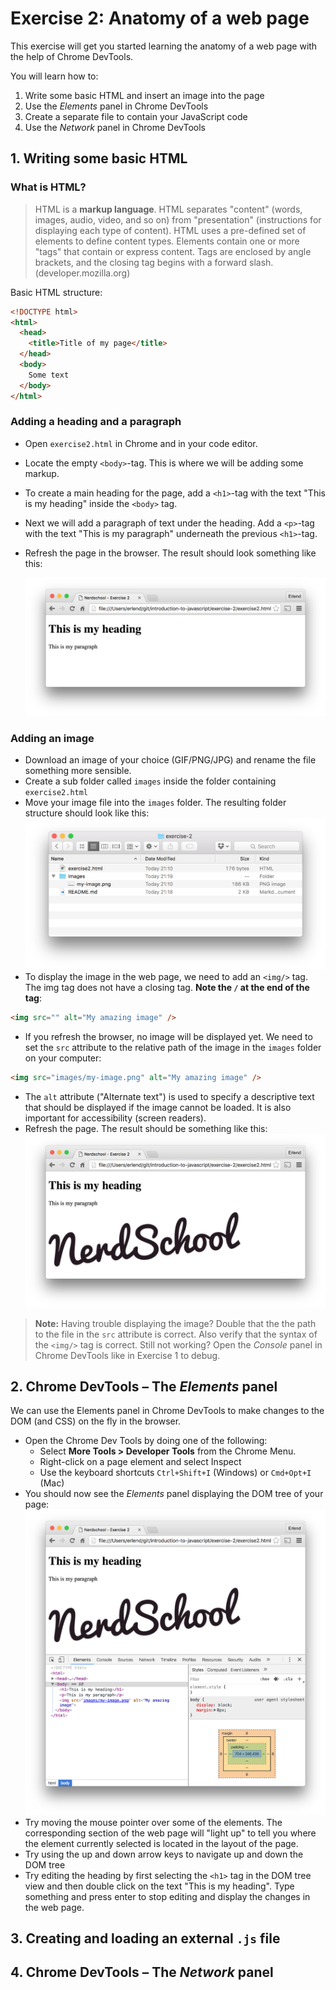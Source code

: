 # Exercise 2: Anatomy of a web page

This exercise will get you started learning the anatomy of a web page with the help of Chrome DevTools.

You will learn how to:
 1. Write some basic HTML and insert an image into the page
 1. Use the _Elements_ panel in Chrome DevTools
 1. Create a separate file to contain your JavaScript code
 1. Use the _Network_ panel in Chrome DevTools


## 1. Writing some basic HTML

### What is HTML?
 > HTML is a **markup language**. HTML separates "content" (words, images, audio, video, and so on) from "presentation" (instructions for displaying each type of content). HTML uses a pre-defined set of elements to define content types. Elements contain one or more "tags" that contain or express content. Tags are enclosed by angle brackets, and the closing tag begins with a forward slash. (developer.mozilla.org)

 Basic HTML structure:

 ```html
 <!DOCTYPE html>
 <html>
   <head>
     <title>Title of my page</title>
   </head>
   <body>
     Some text
   </body>
 </html>
 ```

### Adding a heading and a paragraph
* Open `exercise2.html` in Chrome and in your code editor.
* Locate the empty `<body>`-tag. This is where we will be adding some markup.
* To create a main heading for the page, add a `<h1>`-tag with the text "This is my heading" inside the `<body>` tag.
* Next we will add a paragraph of text under the heading. Add a `<p>`-tag with the text "This is my paragraph" underneath the previous `<h1>`-tag.
* Refresh the page in the browser. The result should look something like this:

  ![](../exercise-2_1.png)

### Adding an image

* Download an image of your choice (GIF/PNG/JPG) and rename the file something more sensible.
* Create a sub folder called `images` inside the folder containing `exercise2.html`
* Move your image file into the `images` folder. The resulting folder structure should look like this:
  ![](../exercise-2_2.png)
* To display the image in the web page, we need to add an `<img/>` tag. The img tag does not have a closing tag. **Note the `/` at the end of the tag**:
```html
<img src="" alt="My amazing image" />
```
* If you refresh the browser, no image will be displayed yet. We need to set the `src` attribute to the relative path of the image in the `images` folder on your computer:
```html
<img src="images/my-image.png" alt="My amazing image" />
```
* The `alt` attribute ("Alternate text") is used to specify a descriptive text that should be displayed if the image cannot be loaded. It is also important for accessibility (screen readers).
* Refresh the page. The result should be something like this:
![](../exercise-2_3.png)

> **Note:** Having trouble displaying the image? Double that the the path to the file in the `src` attribute is correct. Also verify that the syntax of the `<img/>` tag is correct. Still not working? Open the _Console_ panel in Chrome DevTools like in Exercise 1 to debug.

## 2. Chrome DevTools &ndash; The _Elements_ panel

We can use the Elements panel in Chrome DevTools to make changes to the DOM (and CSS) on the fly in the browser.

* Open the Chrome Dev Tools by doing one of the following:
  - Select **More Tools > Developer Tools** from the Chrome Menu.
  - Right-click on a page element and select Inspect
  - Use the keyboard shortcuts `Ctrl+Shift+I` (Windows) or `Cmd+Opt+I` (Mac)
* You should now see the _Elements_ panel displaying the DOM tree of your page:
![](../exercise-2_4.png)
* Try moving the mouse pointer over some of the elements. The corresponding section of the web page will "light up" to tell you where the element currently selected is located in the layout of the page.
* Try using the up and down arrow keys to navigate up and down the DOM tree
* Try editing the heading by first selecting the `<h1>` tag in the DOM tree view and then double click on the text "This is my heading". Type something and press enter to stop editing and display the changes in the web page.


## 3. Creating and loading an external `.js` file

## 4. Chrome DevTools &ndash; The _Network_ panel
